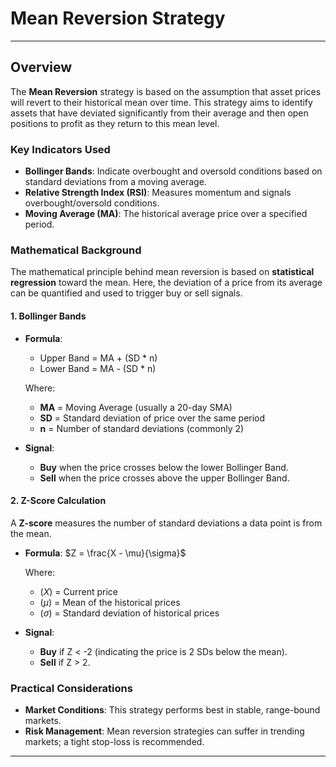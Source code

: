# Mean Reversion Strategy

---

## Overview

The **Mean Reversion** strategy is based on the assumption that asset prices will revert to their historical mean over time. This strategy aims to identify assets that have deviated significantly from their average and then open positions to profit as they return to this mean level.

### Key Indicators Used

- **Bollinger Bands**: Indicate overbought and oversold conditions based on standard deviations from a moving average.
- **Relative Strength Index (RSI)**: Measures momentum and signals overbought/oversold conditions.
- **Moving Average (MA)**: The historical average price over a specified period.

### Mathematical Background

The mathematical principle behind mean reversion is based on **statistical regression** toward the mean. Here, the deviation of a price from its average can be quantified and used to trigger buy or sell signals.

#### 1. Bollinger Bands

- **Formula**:
  - Upper Band = MA + (SD * n)
  - Lower Band = MA - (SD * n)
  
  Where:
  - **MA** = Moving Average (usually a 20-day SMA)
  - **SD** = Standard deviation of price over the same period
  - **n** = Number of standard deviations (commonly 2)

- **Signal**:
  - **Buy** when the price crosses below the lower Bollinger Band.
  - **Sell** when the price crosses above the upper Bollinger Band.

#### 2. Z-Score Calculation

A **Z-score** measures the number of standard deviations a data point is from the mean.

- **Formula**:
  $Z = \frac{X - \mu}{\sigma}$
  
  Where:
  - $(X)$ = Current price
  - $(\mu)$ = Mean of the historical prices
  - $(\sigma)$ = Standard deviation of historical prices

- **Signal**:
  - **Buy** if Z < -2 (indicating the price is 2 SDs below the mean).
  - **Sell** if Z > 2.

### Practical Considerations

- **Market Conditions**: This strategy performs best in stable, range-bound markets.
- **Risk Management**: Mean reversion strategies can suffer in trending markets; a tight stop-loss is recommended.

---
